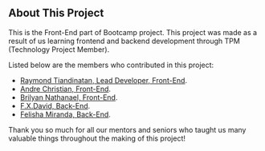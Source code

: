 ## About This Project

This is the Front-End part of Bootcamp project. This project was made as a result of us learning frontend and backend development through TPM (Technology Project Member).

Listed below are the members who contributed in this project:

- [Raymond Tiandinatan, Lead Developer, Front-End](https://github.com/AsterinGray).
- [Andre Christian, Front-End](https://github.com/andrechrist012).
- [Brilyan Nathanael, Front-End](https://github.com/BrilyanNathanael).
- [F.X.David, Back-End](https://github.com/fxdavidh).
- [Felisha Miranda, Back-End](https://github.com/felishaww).

Thank you so much for all our mentors and seniors who taught us many valuable things throughout the making of this project!
